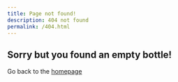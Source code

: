 ```yaml
---
title: Page not found!
description: 404 not found
permalink: /404.html
---
```


<section class="hero">
  <div class="container">
    <h1>Sorry but you found an empty bottle!</h1>
    <p>Go back to the <a href="https://usebottles.com">homepage</a></p>
  </div>
</section>
